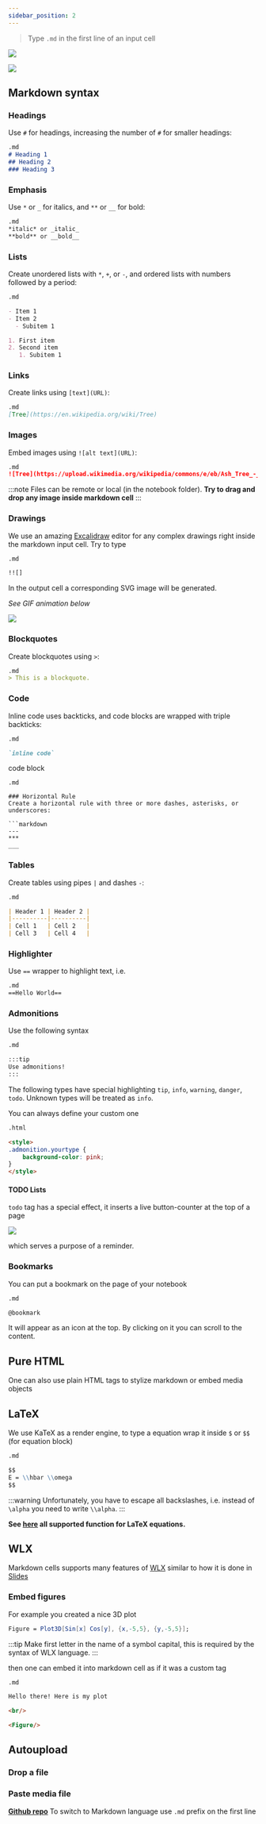 ```yaml
---
sidebar_position: 2
---
```

> Type `.md` in the first line of an input cell


![](../../imgs/Screenshot%202024-03-13%20at%2019.29.44.png)

![](../../imgs/Screenshot%202024-03-13%20at%2019.29.21.png)

## Markdown syntax

### Headings
Use `#` for headings, increasing the number of `#` for smaller headings:

```markdown
.md
# Heading 1
## Heading 2
### Heading 3
```

### Emphasis
Use `*` or `_` for italics, and `**` or `__` for bold:

```markdown
.md
*italic* or _italic_
**bold** or __bold__
```

### Lists
Create unordered lists with `*`, `+`, or `-`, and ordered lists with numbers followed by a period:

```markdown
.md

- Item 1
- Item 2
  - Subitem 1

1. First item
2. Second item
   1. Subitem 1
```

### Links
Create links using `[text](URL)`:

```markdown
.md
[Tree](https://en.wikipedia.org/wiki/Tree)
```

### Images
Embed images using `![alt text](URL)`:

```markdown
.md
![Tree](https://upload.wikimedia.org/wikipedia/commons/e/eb/Ash_Tree_-_geograph.org.uk_-_590710.jpg)
```

:::note
Files can be remote or local (in the notebook folder). __Try to drag and drop any image inside markdown cell__
:::

### Drawings
We use an amazing [Excalidraw](https://excalidraw.com/) editor for any complex drawings right inside the markdown input cell. Try to type

```markdown
.md

!![]
```

In the output cell a corresponding SVG image will be generated.

*See GIF animation below*

![](./../../Excalidraw-ezgif.com-speed.gif)

### Blockquotes
Create blockquotes using `>`:

```markdown
.md
> This is a blockquote.
```

### Code
Inline code uses backticks, and code blocks are wrapped with triple backticks:

```markdown
.md

`inline code`

```
code block
```
.md

### Horizontal Rule
Create a horizontal rule with three or more dashes, asterisks, or underscores:

```markdown
---
***
___
```

### Tables
Create tables using pipes `|` and dashes `-`:

```markdown
.md

| Header 1 | Header 2 |
|----------|----------|
| Cell 1   | Cell 2   |
| Cell 3   | Cell 4   |
```

### Highlighter
Use `==` wrapper to highlight text, i.e.

```mathematica
.md
==Hello World==
```


### Admonitions
Use the following syntax

```md
.md

:::tip
Use admonitions!
:::
```

The following types have special highlighting `tip`, `info`, `warning`, `danger`, `todo`. Unknown types will be treated as `info`. 

You can always define your custom one

```html
.html

<style>
.admonition.yourtype {
	background-color: pink;
}
</style>
```

#### TODO Lists
`todo` tag has a special effect, it inserts a live button-counter at the top of a page

![](./../../Screenshot%202025-01-14%20at%2009.29.53.png)

which serves a purpose of a reminder.


### Bookmarks
You can put a bookmark on the page of your notebook

```markdown
.md

@bookmark
```

It will appear as an icon at the top. By clicking on it you can scroll to the content.

## Pure HTML
One can also use plain HTML tags to stylize markdown or embed media objects

## LaTeX
We use KaTeX as a render engine, to type a equation wrap it inside `$` or `$$` (for equation block)

```markdown
.md

$$
E = \\hbar \\omega
$$
```

:::warning
Unfortunately, you have to escape all backslashes, i.e. instead of `\alpha` you need to write `\\alpha`.
:::

__See [here](https://katex.org/docs/supported.html) all supported function for LaTeX equations.__


## WLX
Markdown cells supports many features of [WLX](frontend/Cell%20types/WLX.md) similar to how it is done in [Slides](frontend/Reference/Slides/Slides.md)
### Embed figures
For example you created a nice 3D plot

```mathematica title="cell 1"
Figure = Plot3D[Sin[x] Cos[y], {x,-5,5}, {y,-5,5}];
```

:::tip
Make first letter in the name of a symbol capital, this is required by the syntax of WLX language.
:::

then one can embed it into markdown cell as if it was a custom tag

```markdown
.md

Hello there! Here is my plot

<br/>

<Figure/>
```


## Autoupload
### Drop a file

### Paste media file




__[Github repo](https://github.com/JerryI/wljs-markdown-support)__
To switch to Markdown language use `.md` prefix on the first line





